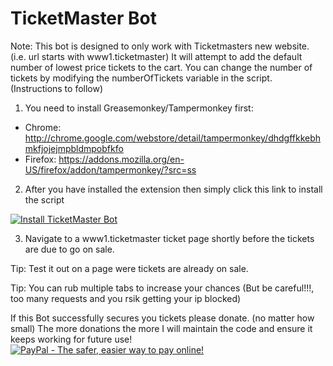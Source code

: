 # TicketMaster Bot

Note: This bot is designed to only work with Ticketmasters new website. (i.e. url starts with www1.ticketmaster)
It will attempt to add the default number of lowest price tickets to the cart.
You can change the number of tickets by modifying the numberOfTickets variable in the script. (Instructions to follow)


1) You need to install Greasemonkey/Tampermonkey first:
* Chrome: http://chrome.google.com/webstore/detail/tampermonkey/dhdgffkkebhmkfjojejmpbldmpobfkfo
* Firefox: https://addons.mozilla.org/en-US/firefox/addon/tampermonkey/?src=ss

2) After you have installed the extension then simply click this link to install the script

[![Install TicketMaster Bot](https://github.com/spikeruk/TicketmasterBot/blob/master/resources/install.png)](https://github.com/spikeruk/TicketmasterBot/blob/master/ticketmasterbot.user.js)

3. Navigate to a www1.ticketmaster ticket page shortly before the tickets are due to go on sale.


Tip: Test it out on a page were tickets are already on sale.

Tip: You can rub multiple tabs to increase your chances (But be careful!!!, too many requests and you rsik getting your ip blocked)


If this Bot successfully secures you tickets please donate. (no matter how small)
The more donations the more I will maintain the code and ensure it keeps working for future use! 
[![PayPal - The safer, easier way to pay online!](https://www.paypalobjects.com/en_GB/i/btn/btn_donate_SM.gif "PayPal - The safer, easier way to pay online!")](https://www.paypal.me/ticketmasterbot)
